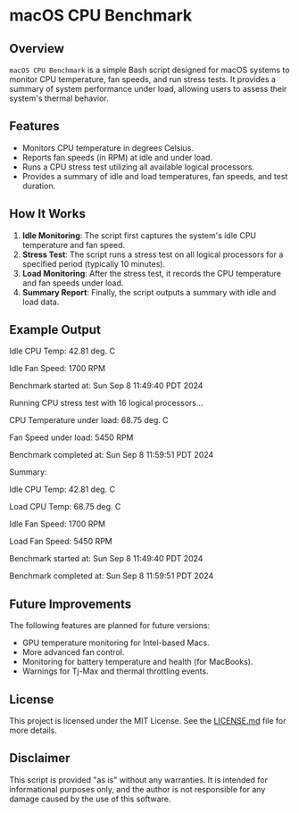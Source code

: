 # macOS CPU Benchmark

## Overview
`macOS CPU Benchmark` is a simple Bash script designed for macOS systems to monitor CPU temperature, fan speeds, and run stress tests. It provides a summary of system performance under load, allowing users to assess their system's thermal behavior.

## Features
- Monitors CPU temperature in degrees Celsius.
- Reports fan speeds (in RPM) at idle and under load.
- Runs a CPU stress test utilizing all available logical processors.
- Provides a summary of idle and load temperatures, fan speeds, and test duration.

## How It Works
1. **Idle Monitoring**: The script first captures the system's idle CPU temperature and fan speed.
2. **Stress Test**: The script runs a stress test on all logical processors for a specified period (typically 10 minutes).
3. **Load Monitoring**: After the stress test, it records the CPU temperature and fan speeds under load.
4. **Summary Report**: Finally, the script outputs a summary with idle and load data.

## Example Output
Idle CPU Temp: 42.81 deg. C  

Idle Fan Speed: 1700 RPM  

Benchmark started at: Sun Sep 8 11:49:40 PDT 2024

Running CPU stress test with 16 logical processors... 

CPU Temperature under load: 68.75 deg. C

Fan Speed under load: 5450 RPM

Benchmark completed at: Sun Sep 8 11:59:51 PDT 2024

Summary:

Idle CPU Temp: 42.81 deg. C 

Load CPU Temp: 68.75 deg. C 

Idle Fan Speed: 1700 RPM 

Load Fan Speed: 5450 RPM 

Benchmark started at: Sun Sep 8 11:49:40 PDT 2024 

Benchmark completed at: Sun Sep 8 11:59:51 PDT 2024

## Future Improvements
The following features are planned for future versions:
- GPU temperature monitoring for Intel-based Macs.
- More advanced fan control.
- Monitoring for battery temperature and health (for MacBooks).
- Warnings for Tj-Max and thermal throttling events.

## License
This project is licensed under the MIT License. See the [LICENSE.md](LICENSE.md) file for more details.

## Disclaimer
This script is provided "as is" without any warranties. It is intended for informational purposes only, and the author is not responsible for any damage caused by the use of this software.
